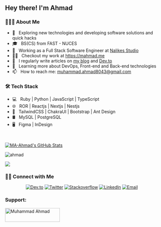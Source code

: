 <h2> Hey there! I'm Ahmad</h2>

<h3> 👨🏻‍💻 About Me </h3>

- 🤔 &nbsp; Exploring new technologies and developing software solutions and quick hacks
- 🎓 &nbsp; BS(CS) from FAST - NUCES
- 💼 &nbsp; Working as a Full Stack Software Engineer at [Nalikes Studio](https://www.nalikes.com)
- 👨‍💻 &nbsp; Checkout my work at https://mahmad.me
- 📝 &nbsp; I regularly write articles on [my blog](https://mahmad.me/blog) and [Dev.to](https://dev.to/m_ahmad)
- 🌱 &nbsp; Learning more about DevOps, Front-end and Back-end technologies
- 📫 &nbsp; How to reach me: muhammad.ahmad8043@gmail.com
<!-- - 🥅 &nbsp; 2023 Goals: Learn Web3, Graphql and Apollo Client -->

<h3> 🛠 Tech Stack </h3>

- 💻 &nbsp; Ruby | Python | JavaScript | TypeScript
- 🌐 &nbsp; ROR | Reactjs | Nextjs | Nestjs
- 💈 &nbsp; TailwindCSS | ChakraUI | Bootstrap | Ant Design
- 🛢 &nbsp; MySQL | PostgreSQL
- 🖥 &nbsp; Figma | InDesign

<br/>

[![MA-Ahmad's GitHub Stats](https://github-readme-stats.vercel.app/api?username=MA-Ahmad&show_icons=true)](https://github.com/MA-Ahmad)

<p><img align="center" src="https://github-readme-streak-stats.herokuapp.com/?user=ma-ahmad&" alt="ahmad" /></p>


[![](https://komarev.com/ghpvc/?username=MA-Ahmad&color=blue&label=Profile%20Views)](https://github.com/MA-Ahmad/MA-Ahmad)

<h3> 🤝🏻 Connect with Me </h3>

<p align="center">
<a href="https://dev.to/m_ahmad"><img alt="Dev.to" src="https://img.shields.io/badge/Dev.to-gray?style=flat-square&logo=dev-to"></a>
<a href="https://twitter.com/muhammad_ahmaad" target="blank"><img alt="Twitter" src="https://img.shields.io/badge/twitter-gray?style=flat-square&logo=twitter"/></a>  
<a href="https://stackoverflow.com/users/12132894/ahmad"><img alt="Stackoverflow" src="https://img.shields.io/badge/Stackoverflow-gray?style=flat-square&logo=stackoverflow"></a>
<a href="https://www.linkedin.com/in/muhammad-ahmad20/"><img alt="LinkedIn" src="https://img.shields.io/badge/LinkedIn-gray?style=flat-square&logo=linkedin"></a>
<a href="mailto:muhammad.ahmad8043@gmail.com"><img alt="Email" src="https://img.shields.io/badge/Email-muhammad.ahmad8043@gmail.com-blue?style=flat-square&logo=gmail"></a>
</p>


<h3 align="left">Support:</h3>

<p>
<a href="https://www.buymeacoffee.com/m.ahmad"> <img align="left" src="https://cdn.buymeacoffee.com/buttons/v2/default-yellow.png" height="45" width="180" alt="Muhammad Ahmad" /></a>
</p>
